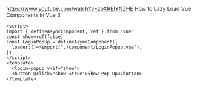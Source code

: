 







https://www.youtube.com/watch?v=zbXREIYNZHE
How to Lazy Load Vue Components in Vue 3
```vue
<script>
import { defineAsyncComponent, ref } from "vue"
const show=ref(false)
const LoginPopup = defineAsyncComponent({
  loader:()=>import("./component/LoginPopup.vue"),
})
</script>
<template>
  <login-popup v-if="show">
  <button @click="show =true">Show Pop Up</button>
</template>
```